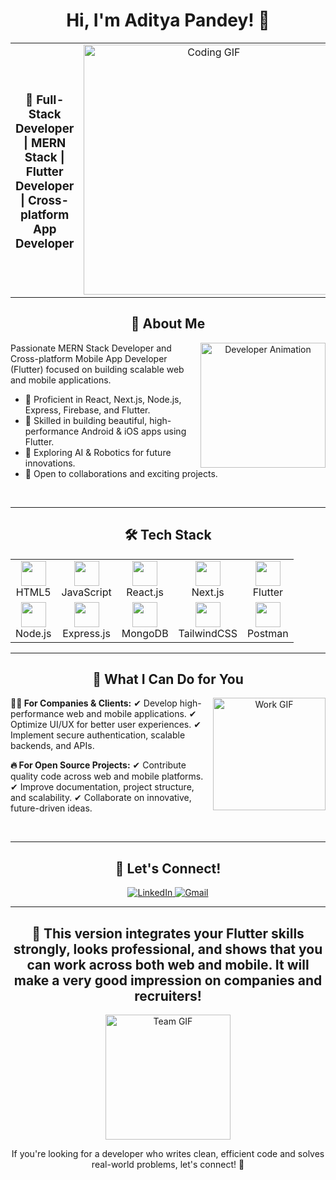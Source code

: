 <h1 align="center">
  Hi, I'm Aditya Pandey! 👋
</h1>
<table align="center">
  <tr>
    <td align="center">
      <h3>🚀 Full-Stack Developer | MERN Stack | Flutter Developer | Cross-platform App Developer</h3>
    </td>
    <td align="center">
      <img src="https://media.giphy.com/media/qgQUggAC3Pfv687qPC/giphy.gif" width="400" alt="Coding GIF">
    </td>
  </tr>
</table>
<h2 align="center">🚀 About Me</h2>

<p align="center">
  <img src="https://media.giphy.com/media/juua9i2c2fA0AIp2iq/giphy.gif" width="200" align="right" alt="Developer Animation">
</p>

Passionate MERN Stack Developer and Cross-platform Mobile App Developer (Flutter) focused on building scalable web and mobile applications.

- 🔹 Proficient in React, Next.js, Node.js, Express, Firebase, and Flutter.
- 🔹 Skilled in building beautiful, high-performance Android & iOS apps using Flutter.
- 🔹 Exploring AI & Robotics for future innovations.
- 🔹 Open to collaborations and exciting projects.

<br>

---
<h2 align="center">🛠 Tech Stack</h2>

<table align="center">
  <tr>
    <td align="center"><img src="https://cdn.worldvectorlogo.com/logos/html-1.svg" width="40"><br>HTML5</td>
    <td align="center"><img src="https://cdn.worldvectorlogo.com/logos/javascript-1.svg" width="40"><br>JavaScript</td>
    <td align="center"><img src="https://cdn.worldvectorlogo.com/logos/react-2.svg" width="40"><br>React.js</td>
    <td align="center"><img src="https://cdn.worldvectorlogo.com/logos/next-js.svg" width="40"><br>Next.js</td>
    <td align="center"><img src="https://cdn.worldvectorlogo.com/logos/flutter.svg" width="40"><br>Flutter</td>
  </tr>
  <tr>
    <td align="center"><img src="https://cdn.worldvectorlogo.com/logos/nodejs-icon.svg" width="40"><br>Node.js</td>
    <td align="center"><img src="https://cdn.worldvectorlogo.com/logos/express-109.svg" width="40"><br>Express.js</td>
    <td align="center"><img src="https://cdn.worldvectorlogo.com/logos/mongodb-icon-1.svg" width="40"><br>MongoDB</td>
    <td align="center"><img src="https://cdn.worldvectorlogo.com/logos/tailwind-css-2.svg" width="40"><br>TailwindCSS</td>
    <td align="center"><img src="https://cdn.worldvectorlogo.com/logos/postman.svg" width="40"><br>Postman</td>
  </tr>
</table>

---

<h2 align="center">🌟 What I Can Do for You</h2>

<p align="center">
  <img src="https://media.giphy.com/media/VbnUQpnihPSIgIXuZv/giphy.gif" width="180" align="right" alt="Work GIF">
</p>

**👨‍💻 For Companies & Clients:**
✔ Develop high-performance web and mobile applications.
✔ Optimize UI/UX for better user experiences.
✔ Implement secure authentication, scalable backends, and APIs.

**🔥 For Open Source Projects:**
✔ Contribute quality code across web and mobile platforms.
✔ Improve documentation, project structure, and scalability.
✔ Collaborate on innovative, future-driven ideas.

<br>

---

<h2 align="center">📩 Let's Connect!</h2>

<p align="center">
  <a href="https://www.linkedin.com/in/aditya-pandey-0661881ba/">
    <img src="https://img.shields.io/badge/LinkedIn-adityapandey-blue?logo=linkedin&style=for-the-badge" alt="LinkedIn">
  </a>
  <a href="mailto:adityapandeyp1234@gmail.com">
    <img src="https://img.shields.io/badge/Gmail-adityapandeyp1234@gmail.com-red?logo=gmail&style=for-the-badge" alt="Gmail">
  </a>
</p>

---

<h2 align="center">🎯
This version integrates your Flutter skills strongly, looks professional, and shows that you can work across both web and mobile.
It will make a very good impression on companies and recruiters!

</h2>

<p align="center">
  <img src="https://media.giphy.com/media/k0ijJhqrUP4T2EvmJ1/giphy.gif" width="200" alt="Team GIF">
</p>

<p align="center">If you're looking for a developer who writes clean, efficient code and solves real-world problems, let's connect! 🚀</p>
